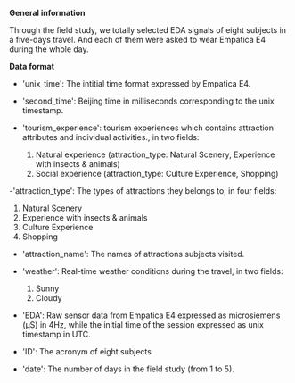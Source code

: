 **General information**

Through the field study, we totally selected EDA signals of eight subjects in a five-days travel. And each of them were asked to wear Empatica E4 during the whole day.

**Data format**

- 'unix_time': The intitial time format expressed by Empatica E4.

- 'second_time': Beijing time in milliseconds corresponding to the unix timestamp.

- 'tourism_experience':  tourism experiences which contains attraction attributes and individual activities., in two fields:
  1. Natural experience (attraction_type: Natural Scenery, Experience with insects & animals)
  2. Social experience (attraction_type: Culture Experience, Shopping)
											 
-'attraction_type': The types of attractions they belongs to, in four fields:
  1. Natural Scenery
  2. Experience with insects & animals
  3. Culture Experience
  4. Shopping

- 'attraction_name': The names of attractions subjects visited.

- 'weather': Real-time weather conditions during the travel, in two fields:
  1. Sunny
  2. Cloudy

- 'EDA': Raw sensor data from Empatica E4 expressed as microsiemens (μS) in 4Hz, while the initial time of the session  expressed as unix timestamp in UTC.

- 'ID': The acronym of eight subjects

- 'date': The number of days in the field study (from 1 to 5).
